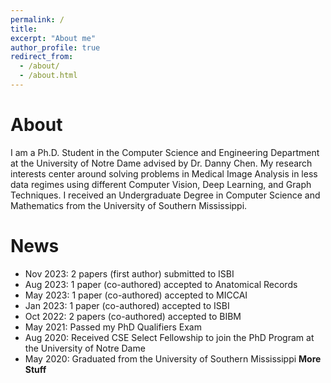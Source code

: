 ```yaml
---
permalink: /
title: 
excerpt: "About me"
author_profile: true
redirect_from: 
  - /about/
  - /about.html
---
```


About
======

I am a Ph.D. Student in the Computer Science and Engineering Department at the University of Notre Dame advised by Dr. Danny Chen. My research interests center around solving problems in Medical Image Analysis in less data regimes using different Computer Vision, Deep Learning, and Graph Techniques. I received an Undergraduate Degree in Computer Science and Mathematics from the University of Southern Mississippi.

News
======

* Nov 2023: 2 papers (first author) submitted to ISBI
* Aug 2023: 1 paper (co-authored) accepted to Anatomical Records
* May 2023: 1 paper (co-authored) accepted to MICCAI
* Jan 2023: 1 paper (co-authored) accepted to ISBI
* Oct 2022: 2 papers (co-authored) accepted to BIBM
* May 2021: Passed my PhD Qualifiers Exam
* Aug 2020: Received CSE Select Fellowship to join the PhD Program at the University of Notre Dame
* May 2020: Graduated from the University of Southern Mississippi 
**More Stuff**


